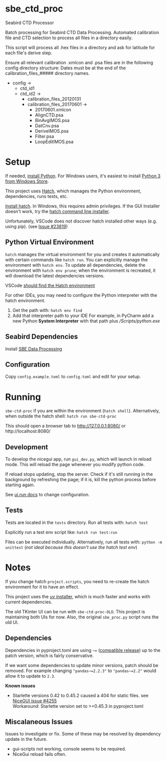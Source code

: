 # sbe_ctd_proc
 Seabird CTD Processor

Batch processing for Seabird CTD Data Processing.
Automated calibration file and CTD selection to process all files in a directory easily.

This script will process all .hex files in a directory and ask for latitude for each file's derive step.

Ensure all relevant calibration .xmlcon and .psa files are in the following config directory structure:
Dates must be at the end of the calibration_files_##### directory names.
- config ->
   - ctd_id1
   - ctd_id2 ->
      -  calibration_files_20120131
      -  calibration_files_20170601 ->
         -   20170601.xmlcon
         -   AlignCTD.psa
         -   BinAvgIMOS.psa
         -   DatCnv.psa
         -   DeriveIMOS.psa
         -   Filter.psa
         -   LoopEditIMOS.psa


# Setup

If needed, [install Python](https://www.python.org/downloads/).
For Windows users, it's easiest to install [Python 3 from Windows Store](https://apps.microsoft.com/detail/9ncvdn91xzqp).

This project uses [Hatch](https://hatch.pypa.io/1.13/), which manages the Python environment,
 dependencies, runs tests, etc.

[Install hatch](https://hatch.pypa.io/1.13/install/#gui-installer_1).
In Windows, this requires admin privileges. If the GUI Installer doesn't work, try the
[hatch command line installer](https://hatch.pypa.io/1.13/install/#command-line-installer_1).

Unfortunately, VSCode does not discover hatch installed other ways (e.g. using pip).
(see [Issue #23819](https://github.com/microsoft/vscode-python/issues/23819))

## Python Virtual Environment

`hatch` manages the virtual environment for you and creates it automatically with certain
commands like `hatch run`. You can explicitly manage the environment with `hatch env`.
To update all dependencies, delete the environment with `hatch env prune`; when the
environment is recreated, it will download the latest dependencies versions.

VSCode [should find the Hatch environment](https://hatch.pypa.io/1.12/how-to/integrate/vscode/)

For other IDEs, you may need to configure the Python interpreter with the hatch environment.
1. Get the path with: `hatch env find`
2. Add that interpreter path to your IDE
For example, in PyCharm add a new Python **System Interpreter** with that path
plus _/Scripts/python.exe_

## Seabird Dependencies

Install [SBE Data Processing](https://software.seabird.com/)

## Configuration

Copy `config.example.toml` to `config.toml` and edit for your setup.

# Running

`sbe-ctd-proc` if you are within the environment (`hatch shell`).
Alternatively, when outside the hatch shell: `hatch run sbe-ctd-proc`

This should open a browser tab to http://127.0.0.1:8080/ or http://localhost:8080/

## Development

To develop the nicegui app, run `gui_dev.py`, which will launch in reload mode.
This will reload the page whenever you modify python code.

If reload stops updating, stop the server. Check if it's still running in the background
by refreshing the page; if it is, kill the python process before starting again.

See [ui.run docs](https://nicegui.io/documentation/run) to change configuration.

## Tests

Tests are located in the `tests` directory. Run all tests with:
`hatch test`

Explicitly run a test env script like: `hatch run test:run`

Files can be executed individually.
Alternatively, run all tests with: `python -m unittest`
(*not ideal because this doesn't use the hatch test env*)

# Notes

If you change hatch `project.scripts`, you need to re-create the hatch environment for it
to have an effect.

This project uses the [uv installer](https://hatch.pypa.io/dev/how-to/environment/select-installer/),
which is much faster and works with current dependencies.

The old TKinter UI can be run with `sbe-ctd-proc-OLD`. This project is maintaining both UIs for now.
Also, the original `sbe_proc.py` script runs the old UI.

## Dependencies

Dependencies in pyproject.toml are using `~=`
([compatible release](https://hatch.pypa.io/latest/config/dependency/#compatible-release))
up to the patch version, which is fairly conservative.

If we want some dependencies to update minor versions, patch should be removed. For example
changing `"pandas~=2.2.3"` to `"pandas~=2.2"` would allow it to update to `2.3`.

**Known issues**

* Starlette versions 0.42 to 0.45.2 caused a 404 for static files. see [NiceGUI issue #4255](https://github.com/zauberzeug/nicegui/issues/4255) \
Workaround: Starlette version set to >=0.45.3 in pyproject.toml

## Miscalaneous Issues

Issues to investigate or fix. Some of these may be resolved by dependency update in the
future.

* gui-scripts not working, console seems to be required.
* NiceGui reload fails often.
